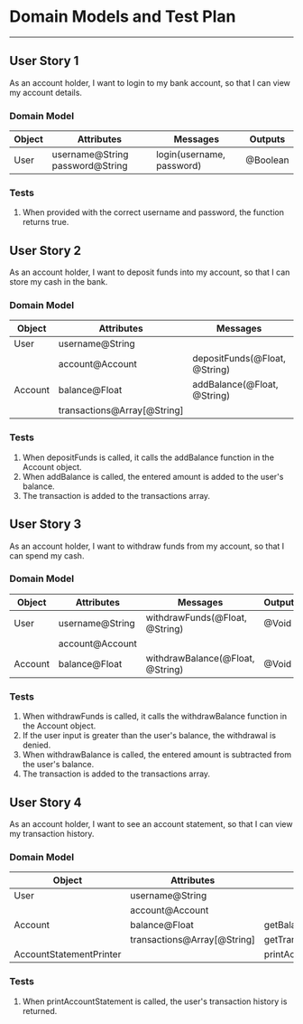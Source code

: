 # Domain Models and Test Plan

---

## User Story 1
As an account holder, I want to login to my bank account, so that I can view my account details.

### Domain Model

| Object | Attributes | Messages | Outputs |
| --- | --- | --- | --- |
| User | username@String password@String | login(username, password) | @Boolean |

### Tests
1. When provided with the correct username and password, the function returns true.


## User Story 2
As an account holder, I want to deposit funds into my account, so that I can store my cash in the bank.

### Domain Model

| Object | Attributes | Messages | Outputs |
| --- | --- | --- | --- |
| User | username@String | | |
| | account@Account | depositFunds(@Float, @String) | @Void |
| Account | balance@Float | addBalance(@Float, @String) | @Void |
| | transactions@Array[@String] | | |

### Tests
1. When depositFunds is called, it calls the addBalance function in the Account object.
2. When addBalance is called, the entered amount is added to the user's balance.
3. The transaction is added to the transactions array.


## User Story 3
As an account holder, I want to withdraw funds from my account, so that I can spend my cash.

### Domain Model

| Object | Attributes | Messages | Outputs |
| --- | --- | --- | --- |
| User | username@String | withdrawFunds(@Float, @String) | @Void |
| | account@Account | | |
| Account | balance@Float | withdrawBalance(@Float, @String) | @Void |

### Tests
1. When withdrawFunds is called, it calls the withdrawBalance function in the Account object.
2. If the user input is greater than the user's balance, the withdrawal is denied.
3. When withdrawBalance is called, the entered amount is subtracted from the user's balance.
4. The transaction is added to the transactions array.


## User Story 4
As an account holder, I want to see an account statement, so that I can view my transaction history.

### Domain Model

| Object | Attributes | Messages | Outputs |
| --- | --- | --- | --- |
| User | username@String | | |
| | account@Account | | |
| Account | balance@Float | getBalance() | @Float |
| | transactions@Array[@String] | getTransactions() | @Array[@String] |
| AccountStatementPrinter | | printAccountStatement(@Account) | @String |

### Tests
1. When printAccountStatement is called, the user's transaction history is returned.